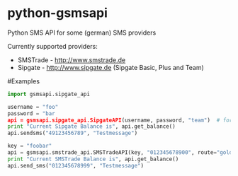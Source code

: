 python-gsmsapi
==============

Python SMS API for some (german) SMS providers

Currently supported providers:

* SMSTrade - http://www.smstrade.de
* Sipgate - http://www.sipgate.de (Sipgate Basic, Plus and Team)

#Examples

```python
import gsmsapi.sipgate_api

username = "foo"
password = "bar
api = gsmsapi.sipgate_api.SipgateAPI(username, password, "team")  # for Sipgate Team accounts
print "Current Sipgate Balance is", api.get_balance()
api.sendsms("49123456789", "Testmessage")

key = "foobar"
api = gsmsapi.smstrade_api.SMSTradeAPI(key, "012345678900", route="gold", debug=False)  # 012345678900 is sender
print "Current SMSTrade Balance is", api.get_balance()
api.send_sms("012345678999", "Testmessage")
```

